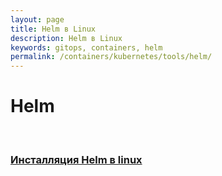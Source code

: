 ```yaml
---
layout: page
title: Helm в Linux
description: Helm в Linux
keywords: gitops, containers, helm
permalink: /containers/kubernetes/tools/helm/
---
```


# Helm

<br/>

### [Инсталляция Helm в linux](/containers/kubernetes/tools/helm/setup/)
